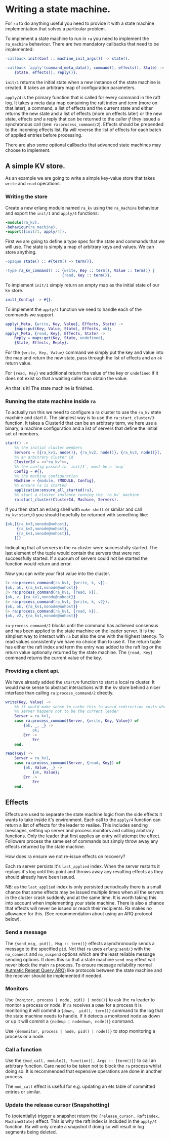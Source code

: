 # Writing a state machine.

For `ra` to do anything useful you need to provide it with a state machine
implementation that solves a particular problem.

To implement a state machine to run in `ra` you need to implement the
`ra_machine` behaviour. There are two mandatory callbacks that need to be
implemented:

```erlang
-callback init(Conf :: machine_init_args()) -> state().

-callback 'apply'(command_meta_data(), command(), effects(), State) ->
    {State, effects(), reply()}.
```

`init/1` returns the initial state when a new instance of the state machine
is created. It takes an arbitrary map of configuration parameters.

`apply/4` is the primary function that is called for every command in the
raft log. It takes a meta data map containing the raft index and term (more on that later),
a command, a list of effects and the
current state and either returns the new state and a list of effects (more on
effects later) or the new state, effects _and_ a reply that can be returned
to the caller _if_ they issued a synchronous call (see: `ra:process_command/2`).
Effects should be prepended to the incoming effects list. Ra will reverse
the list of effects for each batch of applied entries before processing.

There are also some optional callbacks that advanced state machines may choose to
implement.

## A simple KV store.

As an example we are going to write a simple key-value store that takes
`write` and `read` operations.

### Writing the store

Create a new erlang module named `ra_kv` using the `ra_machine` behaviour and
export the `init/1` and `apply/4` functions:

```erlang
-module(ra_kv).
-behaviour(ra_machine).
-export([init/1, apply/4]).
```

First we are going to define a type spec for the state and commands that we will
use. The state is simply a map of arbitrary keys and values. We can store anything.

```erlang
-opaque state() :: #{term() => term()}.

-type ra_kv_command() :: {write, Key :: term(), Value :: term()} |
                         {read, Key :: term()}.
```

To implement `init/1` simply return an empty map as the initial state of our kv store.

```erlang
init(_Config) -> #{}.
```

To implement the `apply/4` function we need to handle each of the commands
we support.

```erlang
apply(_Meta, {write, Key, Value}, Effects, State) ->
    {maps:put(Key, Value, State), Effects, ok};
apply(_Meta, {read, Key}, Effects, State) ->
    Reply = maps:get(Key, State, undefined),
    {State, Effects, Reply}.
```

For the `{write, Key, Value}` command we simply put the key and value into the
map and return the new state, pass through the list of effects and an `ok`
return value.

For `{read, Key}` we additional return the value of the key or `undefined` if
it does not exist so that a waiting caller can obtain the value.

An that is it! The state machine is finished.


### Running the state machine inside `ra`

To actually run this we need to configure a ra cluster to use the `ra_kv`
state machine and start it. The simplest way is to use the `ra:start_cluster/3`
function. It takes a ClusterId that can be an arbitrary term, we here use a
binary, a machine configuration and a list of servers that define the initial
set of members.

```erlang
start() ->
    %% the initial cluster members
    Servers = [{ra_kv1, node()}, {ra_kv2, node()}, {ra_kv3, node()}],
    %% an arbitrary cluster id
    ClusterId = <<"ra_kv">>,
    %% the config passed to `init/1`, must be a `map`
    Config = #{},
    %% the machine configuration
    Machine = {module, ?MODULE, Config},
    %% ensure ra is started
    application:ensure_all_started(ra),
    %% start a cluster instance running the `ra_kv` machine
    ra:start_cluster(ClusterId, Machine, Servers).
```

If you then start an erlang shell with `make shell` or similar and call
`ra_kv:start/0` you should hopefully be returned with something like:

```erlang
{ok,[{ra_kv3,nonode@nohost},
     {ra_kv2,nonode@nohost},
     {ra_kv1,nonode@nohost}],
    []}
```

Indicating that all servers in the `ra` cluster were successfully started. The
last element of the tuple would contain the servers that were not successfully
started. If a quorum of servers could not be started the function would return
and error.

Now you can write your first value into the cluster.

```erlang
2> ra:process_command(ra_kv1, {write, k, v}).
{ok, ok, {ra_kv1,nonode@nohost}}
3> ra:process_command(ra_kv1, {read, k}).
{ok, v, {ra_kv1,nonode@nohost}}
4> ra:process_command(ra_kv1, {write, k, v2}).
{ok, ok, {ra_kv1,nonode@nohost}}
5> ra:process_command(ra_kv1, {read, k}).
{ok, v2, {ra_kv1,nonode@nohost}}
```

`ra:process_command/2` blocks until the command has achieved consensus
and has been applied to the state machine on the leader server. It is the simplest
way to interact with `ra` but also the one with the highest latency.
To read values consistently we have no choice than to use it.
The return tuple has either the raft index and term the entry was added to the
raft log _or_ the return value optionally returned by the state machine. The
`{read, Key}` command returns the current value of the key.

### Providing a client api.

We have already added the `start/0` function to start a local ra cluster. It would
make sense to abstract interactions with the kv store behind a nicer interface
than calling `ra:process_command/2` directly.

```erlang
write(Key, Value) ->
    %% it would make sense to cache this to avoid redirection costs when this
    %% server happens not to be the current leader
    Server = ra_kv1,
    case ra:process_command(Server, {write, Key, Value}) of
        {ok, _, _} ->
            ok;
        Err ->
            Err
    end.

read(Key) ->
    Server = ra_kv1,
    case ra:process_command(Server, {read, Key}) of
        {ok, Value, _} ->
            {ok, Value};
        Err ->
            Err
    end.
```

## Effects

Effects are used to separate the state machine logic from the side effects it wants
to take inside it's environment. Each call to the `apply/4` function can return
a list of effects for the leader to realise. This includes sending messages,
setting up server and process monitors and calling arbitrary functions.
Only the leader that first applies an entry will attempt the effect. Followers
process the same set of commands but simply throw away any effects returned by
the state machine.

How does ra ensure we not re-issue effects on recovery?

Each ra server persists it's `last_applied` index. When the server restarts it
replays it's log until this point and throws away any resulting effects as they
should already have been issued.

NB: as the `last_applied` index is only persisted periodically there is a small
chance that some effects may be issued multiple times when all the servers in the
cluster crash suddenly and at the same time. It is worth taking this into account
when implementing your state machine. There is also a chance that effects will
never be issued or reach their recipients. Ra makes no allowance for this.
(See recommendation about using an ARQ protocol below).

### Send a message

The `{send_msg, pid(), Msg :: term()}` effects asynchronously sends a message
to the specified
`pid`. Not that `ra` uses `erlang:send/3` with the `no_connect` and `no_suspend`
options which are the least reliable message sending options. It does this so
that a state machine `send_msg` effect will never block the main `ra` process.
To ensure message reliability normal [Autmatic Repeat Query ARQ)](https://en.wikipedia.org/wiki/Automatic_repeat_request)
like protocols between the state machine and the receiver should be implemented
if needed.

### Monitors

Use `{monitor, process | node, pid() | node()}` to ask the `ra` leader to
monitor a process or node. If `ra` receives a `DOWN` for a process it
is monitoring it will commit a `{down,  pid(), term()}` command to the log that
the state machine needs to handle. If it detects a monitored node as down or up
it will commit a `{nodeup | nodedown, node()}` command.

Use `{demonitor, process | node, pid() | node()}` to stop monitoring a process
or a node.

### Call a function

Use the `{mod_call, module(), function(), Args :: [term()]}` to call an arbitrary
function. Care need to be taken not to block the `ra` process whilst doing so.
It is recommended that expensive operations are done in another process.

The `mod_call` effect is useful for e.g. updating an ets table of committed entries
or similar.

### Update the release cursor (Snapshotting)

To (potentially) trigger a snapshot return the `{release_cursor, RaftIndex, MachineState}`
effect. This is why the raft index is included in the `apply/4` function. Ra will
only create a snapshot if doing so will result in log segments being deleted.
